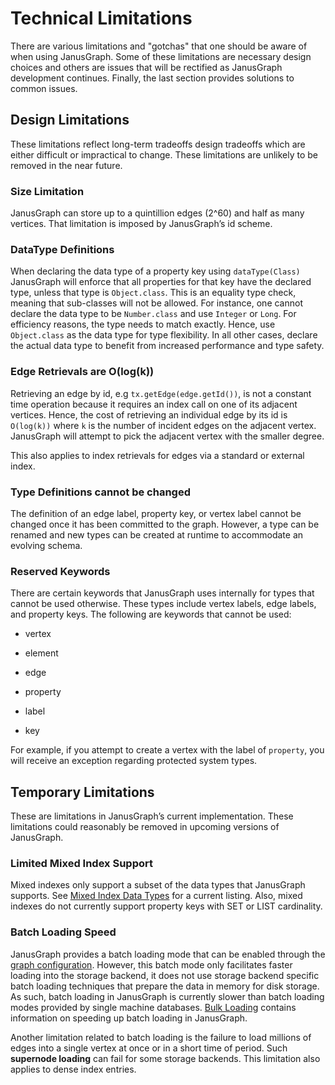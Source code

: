 # Technical Limitations

There are various limitations and "gotchas" that one should be aware of
when using JanusGraph. Some of these limitations are necessary design
choices and others are issues that will be rectified as JanusGraph
development continues. Finally, the last section provides solutions to
common issues.

## Design Limitations

These limitations reflect long-term tradeoffs design tradeoffs which are
either difficult or impractical to change. These limitations are
unlikely to be removed in the near future.

### Size Limitation

JanusGraph can store up to a quintillion edges (2^60) and half as many
vertices. That limitation is imposed by JanusGraph’s id scheme.

### DataType Definitions

When declaring the data type of a property key using `dataType(Class)`
JanusGraph will enforce that all properties for that key have the
declared type, unless that type is `Object.class`. This is an equality
type check, meaning that sub-classes will not be allowed. For instance,
one cannot declare the data type to be `Number.class` and use `Integer`
or `Long`. For efficiency reasons, the type needs to match exactly.
Hence, use `Object.class` as the data type for type flexibility. In all
other cases, declare the actual data type to benefit from increased
performance and type safety.

### Edge Retrievals are O(log(k))

Retrieving an edge by id, e.g `tx.getEdge(edge.getId())`, is not a
constant time operation because it requires an index call on one of its
adjacent vertices. Hence, the cost of retrieving an individual edge by
its id is `O(log(k))` where `k` is the number of incident edges on the
adjacent vertex. JanusGraph will attempt to pick the adjacent vertex
with the smaller degree.

This also applies to index retrievals for edges via a standard or
external index.

### Type Definitions cannot be changed

The definition of an edge label, property key, or vertex label cannot be
changed once it has been committed to the graph. However, a type can be
renamed and new types can be created at runtime to accommodate an
evolving schema.

### Reserved Keywords

There are certain keywords that JanusGraph uses internally for types
that cannot be used otherwise. These types include vertex labels, edge
labels, and property keys. The following are keywords that cannot be
used:

-   vertex

-   element

-   edge

-   property

-   label

-   key

For example, if you attempt to create a vertex with the label of
`property`, you will receive an exception regarding protected system
types.

## Temporary Limitations

These are limitations in JanusGraph’s current implementation. These
limitations could reasonably be removed in upcoming versions of
JanusGraph.

### Limited Mixed Index Support

Mixed indexes only support a subset of the data types that JanusGraph
supports. See [Mixed Index Data Types](../index-backend/search-predicates.md#data-type-support) for a current
listing. Also, mixed indexes do not currently support property keys with
SET or LIST cardinality.

### Batch Loading Speed

JanusGraph provides a batch loading mode that can be enabled through the
[graph configuration](configuration-reference.md). However, this batch mode only
facilitates faster loading into the storage backend, it does not use
storage backend specific batch loading techniques that prepare the data
in memory for disk storage. As such, batch loading in JanusGraph is
currently slower than batch loading modes provided by single machine
databases. [Bulk Loading](../advanced-topics/bulk-loading.md) contains information on speeding up
batch loading in JanusGraph.

Another limitation related to batch loading is the failure to load
millions of edges into a single vertex at once or in a short time of
period. Such **supernode loading** can fail for some storage backends.
This limitation also applies to dense index entries.
